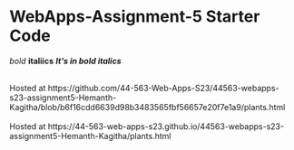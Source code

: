 # WebApps-Assignment-5 Starter Code

*bold*
**italiics**
***It's in bold italics***

<br>
Hosted at https://github.com/44-563-Web-Apps-S23/44563-webapps-s23-assignment5-Hemanth-Kagitha/blob/b6f16cdd6639d98b3483565fbf56657e20f7e1a9/plants.html 

<br>
<br>
Hosted at https://44-563-web-apps-s23.github.io/44563-webapps-s23-assignment5-Hemanth-Kagitha/plants.html 
